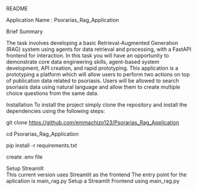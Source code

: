README

Application Name : Psorarias_Rag_Application

Brief Summary 

The task involves developing a basic Retrieval-Augmented Generation (RAG) 
system using agents for data retrieval and processing, with a FastAPI frontend 
for interaction. 
In this task you will have an opportunity to demonstrate core data engineering skills, 
agent-based system development, API creation, and rapid prototyping. 
This application is a prototyping a platform which will allow users to perform two actions 
on top of publication data related to psoriasis. 
Users will be allowed to search psoriasis data using natural language 
and allow them to create multiple choice questions from the same data. 

 

Installation
To install the project simply clone the repository and install the dependencies using the following steps:

git clone https://github.com/emmachizo123/Psorarias_Rag_Application

cd Psorarias_Rag_Application

pip install -r requirements.txt

create .env file 


Setup Streamlit  
This current version uses Streamlit as the frontend
The entry point for the aplication is main_rag.py
Setup a Streamlit Frontend using main_rag.py